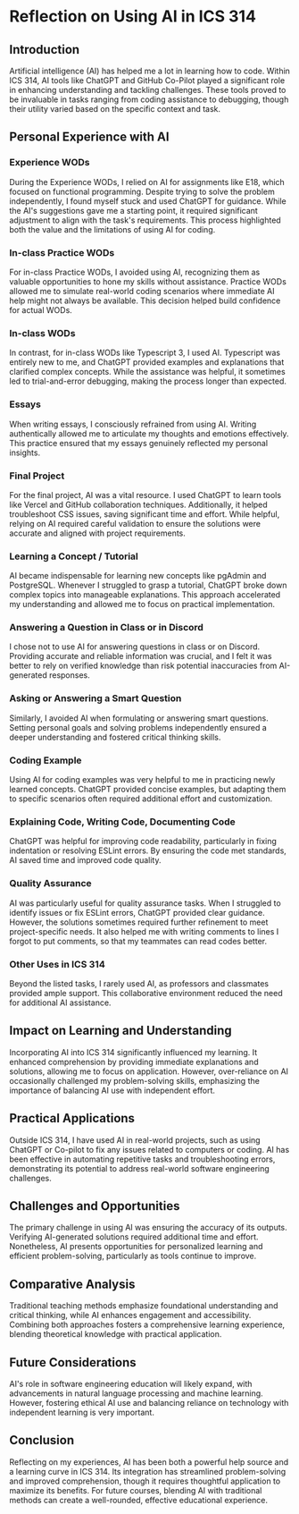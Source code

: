# Reflection on Using AI in ICS 314

## Introduction

Artificial intelligence (AI) has helped me a lot in learning how to code. Within ICS 314, AI tools like ChatGPT and GitHub Co-Pilot played a significant role in enhancing understanding and tackling challenges. These tools proved to be invaluable in tasks ranging from coding assistance to debugging, though their utility varied based on the specific context and task.

## Personal Experience with AI

### Experience WODs

During the Experience WODs, I relied on AI for assignments like E18, which focused on functional programming. Despite trying to solve the problem independently, I found myself stuck and used ChatGPT for guidance. While the AI's suggestions gave me a starting point, it required significant adjustment to align with the task's requirements. This process highlighted both the value and the limitations of using AI for coding.

### In-class Practice WODs

For in-class Practice WODs, I avoided using AI, recognizing them as valuable opportunities to hone my skills without assistance. Practice WODs allowed me to simulate real-world coding scenarios where immediate AI help might not always be available. This decision helped build confidence for actual WODs.

### In-class WODs

In contrast, for in-class WODs like Typescript 3, I used AI. Typescript was entirely new to me, and ChatGPT provided examples and explanations that clarified complex concepts. While the assistance was helpful, it sometimes led to trial-and-error debugging, making the process longer than expected.

### Essays

When writing essays, I consciously refrained from using AI. Writing authentically allowed me to articulate my thoughts and emotions effectively. This practice ensured that my essays genuinely reflected my personal insights.

### Final Project

For the final project, AI was a vital resource. I used ChatGPT to learn tools like Vercel and GitHub collaboration techniques. Additionally, it helped troubleshoot CSS issues, saving significant time and effort. While helpful, relying on AI required careful validation to ensure the solutions were accurate and aligned with project requirements.

### Learning a Concept / Tutorial

AI became indispensable for learning new concepts like pgAdmin and PostgreSQL. Whenever I struggled to grasp a tutorial, ChatGPT broke down complex topics into manageable explanations. This approach accelerated my understanding and allowed me to focus on practical implementation.

### Answering a Question in Class or in Discord

I chose not to use AI for answering questions in class or on Discord. Providing accurate and reliable information was crucial, and I felt it was better to rely on verified knowledge than risk potential inaccuracies from AI-generated responses.

### Asking or Answering a Smart Question

Similarly, I avoided AI when formulating or answering smart questions. Setting personal goals and solving problems independently ensured a deeper understanding and fostered critical thinking skills.

### Coding Example

Using AI for coding examples was very helpful to me in practicing newly learned concepts. ChatGPT provided concise examples, but adapting them to specific scenarios often required additional effort and customization.

### Explaining Code, Writing Code, Documenting Code

ChatGPT was helpful for improving code readability, particularly in fixing indentation or resolving ESLint errors. By ensuring the code met standards, AI saved time and improved code quality.

### Quality Assurance

AI was particularly useful for quality assurance tasks. When I struggled to identify issues or fix ESLint errors, ChatGPT provided clear guidance. However, the solutions sometimes required further refinement to meet project-specific needs. It also helped me with writing comments to lines I forgot to put comments, so that my teammates can read codes better.

### Other Uses in ICS 314

Beyond the listed tasks, I rarely used AI, as professors and classmates provided ample support. This collaborative environment reduced the need for additional AI assistance.

## Impact on Learning and Understanding

Incorporating AI into ICS 314 significantly influenced my learning. It enhanced comprehension by providing immediate explanations and solutions, allowing me to focus on application. However, over-reliance on AI occasionally challenged my problem-solving skills, emphasizing the importance of balancing AI use with independent effort.

## Practical Applications

Outside ICS 314, I have used AI in real-world projects, such as using ChatGPT or Co-pilot to fix any issues related to computers or coding. AI has been effective in automating repetitive tasks and troubleshooting errors, demonstrating its potential to address real-world software engineering challenges.

## Challenges and Opportunities

The primary challenge in using AI was ensuring the accuracy of its outputs. Verifying AI-generated solutions required additional time and effort. Nonetheless, AI presents opportunities for personalized learning and efficient problem-solving, particularly as tools continue to improve.

## Comparative Analysis

Traditional teaching methods emphasize foundational understanding and critical thinking, while AI enhances engagement and accessibility. Combining both approaches fosters a comprehensive learning experience, blending theoretical knowledge with practical application.

## Future Considerations

AI's role in software engineering education will likely expand, with advancements in natural language processing and machine learning. However, fostering ethical AI use and balancing reliance on technology with independent learning is very important.

## Conclusion

Reflecting on my experiences, AI has been both a powerful help source and a learning curve in ICS 314. Its integration has streamlined problem-solving and improved comprehension, though it requires thoughtful application to maximize its benefits. For future courses, blending AI with traditional methods can create a well-rounded, effective educational experience.

